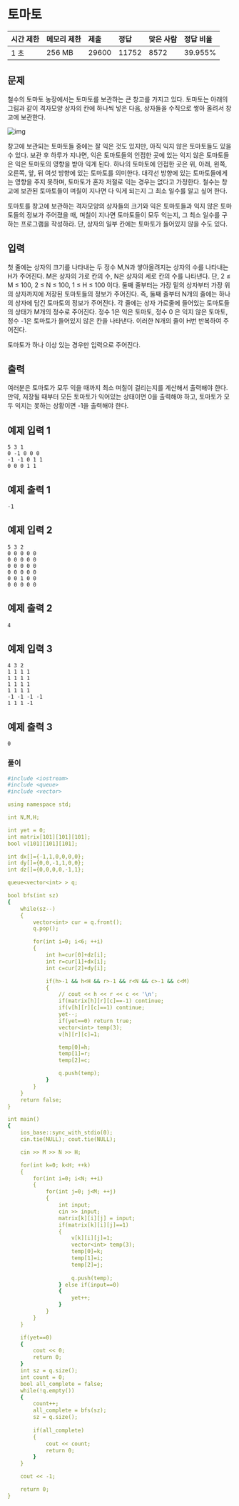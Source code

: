 # 토마토

| 시간 제한 | 메모리 제한 | 제출  | 정답  | 맞은 사람 | 정답 비율 |
| :-------- | :---------- | :---- | :---- | :-------- | :-------- |
| 1 초      | 256 MB      | 29600 | 11752 | 8572      | 39.955%   |

## 문제

철수의 토마토 농장에서는 토마토를 보관하는 큰 창고를 가지고 있다. 토마토는 아래의 그림과 같이 격자모양 상자의 칸에 하나씩 넣은 다음, 상자들을 수직으로 쌓아 올려서 창고에 보관한다.

![img](https://www.acmicpc.net/upload/images/tomato.png)

창고에 보관되는 토마토들 중에는 잘 익은 것도 있지만, 아직 익지 않은 토마토들도 있을 수 있다. 보관 후 하루가 지나면, 익은 토마토들의 인접한 곳에 있는 익지 않은 토마토들은 익은 토마토의 영향을 받아 익게 된다. 하나의 토마토에 인접한 곳은 위, 아래, 왼쪽, 오른쪽, 앞, 뒤 여섯 방향에 있는 토마토를 의미한다. 대각선 방향에 있는 토마토들에게는 영향을 주지 못하며, 토마토가 혼자 저절로 익는 경우는 없다고 가정한다. 철수는 창고에 보관된 토마토들이 며칠이 지나면 다 익게 되는지 그 최소 일수를 알고 싶어 한다.

토마토를 창고에 보관하는 격자모양의 상자들의 크기와 익은 토마토들과 익지 않은 토마토들의 정보가 주어졌을 때, 며칠이 지나면 토마토들이 모두 익는지, 그 최소 일수를 구하는 프로그램을 작성하라. 단, 상자의 일부 칸에는 토마토가 들어있지 않을 수도 있다.



## 입력

첫 줄에는 상자의 크기를 나타내는 두 정수 M,N과 쌓아올려지는 상자의 수를 나타내는 H가 주어진다. M은 상자의 가로 칸의 수, N은 상자의 세로 칸의 수를 나타낸다. 단, 2 ≤ M ≤ 100, 2 ≤ N ≤ 100, 1 ≤ H ≤ 100 이다. 둘째 줄부터는 가장 밑의 상자부터 가장 위의 상자까지에 저장된 토마토들의 정보가 주어진다. 즉, 둘째 줄부터 N개의 줄에는 하나의 상자에 담긴 토마토의 정보가 주어진다. 각 줄에는 상자 가로줄에 들어있는 토마토들의 상태가 M개의 정수로 주어진다. 정수 1은 익은 토마토, 정수 0 은 익지 않은 토마토, 정수 -1은 토마토가 들어있지 않은 칸을 나타낸다. 이러한 N개의 줄이 H번 반복하여 주어진다.

토마토가 하나 이상 있는 경우만 입력으로 주어진다.



## 출력

여러분은 토마토가 모두 익을 때까지 최소 며칠이 걸리는지를 계산해서 출력해야 한다. 만약, 저장될 때부터 모든 토마토가 익어있는 상태이면 0을 출력해야 하고, 토마토가 모두 익지는 못하는 상황이면 -1을 출력해야 한다.



## 예제 입력 1

```
5 3 1
0 -1 0 0 0
-1 -1 0 1 1
0 0 0 1 1
```

## 예제 출력 1 

```
-1
```



## 예제 입력 2 

```
5 3 2
0 0 0 0 0
0 0 0 0 0
0 0 0 0 0
0 0 0 0 0
0 0 1 0 0
0 0 0 0 0
```

## 예제 출력 2 

```
4
```



## 예제 입력 3 

```
4 3 2
1 1 1 1
1 1 1 1
1 1 1 1
1 1 1 1
-1 -1 -1 -1
1 1 1 -1
```

## 예제 출력 3 

```
0
```





### 풀이

```yaml
#include <iostream>
#include <queue>
#include <vector>

using namespace std;

int N,M,H;

int yet = 0;
int matrix[101][101][101];
bool v[101][101][101];

int dx[]={-1,1,0,0,0,0};
int dy[]={0,0,-1,1,0,0};
int dz[]={0,0,0,0,-1,1};

queue<vector<int> > q;

bool bfs(int sz)
{
    while(sz--)
    {
        vector<int> cur = q.front();
        q.pop();

        for(int i=0; i<6; ++i)
        {
            int h=cur[0]+dz[i];
            int r=cur[1]+dx[i];
            int c=cur[2]+dy[i];

            if(h>-1 && h<H && r>-1 && r<N && c>-1 && c<M)
            {
                // cout << h << r << c << '\n';
                if(matrix[h][r][c]==-1) continue;
                if(v[h][r][c]==1) continue;
                yet--;
                if(yet==0) return true;
                vector<int> temp(3);
                v[h][r][c]=1;

                temp[0]=h;
                temp[1]=r;
                temp[2]=c; 

                q.push(temp);
            }
        }
    }
    return false;
}

int main() 
{
    ios_base::sync_with_stdio(0);
    cin.tie(NULL); cout.tie(NULL);

    cin >> M >> N >> H;

    for(int k=0; k<H; ++k)
    {
        for(int i=0; i<N; ++i)
        {
            for(int j=0; j<M; ++j)
            {
                int input;
                cin >> input;
                matrix[k][i][j] = input;
                if(matrix[k][i][j]==1) 
                {
                    v[k][i][j]=1;
                    vector<int> temp(3);
                    temp[0]=k;
                    temp[1]=i;
                    temp[2]=j;
                    
                    q.push(temp);
                } else if(input==0)
                {
                    yet++;
                }
            }
        }
    }

    if(yet==0)
    {
        cout << 0;
        return 0;
    }
    int sz = q.size();
    int count = 0;
    bool all_complete = false;
    while(!q.empty()) 
    {
        count++;
        all_complete = bfs(sz);
        sz = q.size();
        
        if(all_complete)
        {
            cout << count;
            return 0;
        }
    }

    cout << -1;

    return 0;
}
```

